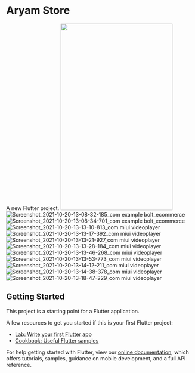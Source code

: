 # Aryam Store

A new Flutter project.
<img src="https://user-images.githubusercontent.com/73830725/138084427-47211591-d19d-4cd1-a13e-3cea98a341af.jpg" width="300" height="500"/>
![Screenshot_2021-10-20-13-08-32-185_com example bolt_ecommerce](https://user-images.githubusercontent.com/73830725/138084541-f0ca6c4a-3139-441d-8707-63dac76fdc43.jpg)
![Screenshot_2021-10-20-13-08-34-701_com example bolt_ecommerce](https://user-images.githubusercontent.com/73830725/138084629-0decca5e-e90d-4a9d-9d6b-3f19004b863c.jpg)
![Screenshot_2021-10-20-13-13-10-813_com miui videoplayer](https://user-images.githubusercontent.com/73830725/138084660-6875a669-772c-4b24-a6e7-fda76fccf474.jpg)
![Screenshot_2021-10-20-13-13-17-392_com miui videoplayer](https://user-images.githubusercontent.com/73830725/138084678-e38ac463-af84-4784-adb0-f7f36c49d051.jpg)
![Screenshot_2021-10-20-13-13-21-927_com miui videoplayer](https://user-images.githubusercontent.com/73830725/138084687-dee8b7e4-7e49-477b-938b-f0654956de96.jpg)
![Screenshot_2021-10-20-13-13-28-184_com miui videoplayer](https://user-images.githubusercontent.com/73830725/138084795-34e12c66-a627-4608-b788-051883d981be.jpg)
![Screenshot_2021-10-20-13-13-46-268_com miui videoplayer](https://user-images.githubusercontent.com/73830725/138084807-18812874-62dc-47cd-ba9d-ca0f69a092f8.jpg)
![Screenshot_2021-10-20-13-13-53-773_com miui videoplayer](https://user-images.githubusercontent.com/73830725/138084817-4a2419d8-091f-4a4c-b534-538d24cb3caa.jpg)
![Screenshot_2021-10-20-13-14-12-211_com miui videoplayer](https://user-images.githubusercontent.com/73830725/138084828-85000cb0-7b18-4680-aec4-2e731c8ff090.jpg)
![Screenshot_2021-10-20-13-14-38-378_com miui videoplayer](https://user-images.githubusercontent.com/73830725/138084834-3a5c91d8-3ec7-459d-b275-654202ef159b.jpg)
![Screenshot_2021-10-20-13-18-47-229_com miui videoplayer](https://user-images.githubusercontent.com/73830725/138084841-cfb1e079-55a2-4bc3-805a-4f5bcc592cf5.jpg)



## Getting Started

This project is a starting point for a Flutter application.

A few resources to get you started if this is your first Flutter project:

- [Lab: Write your first Flutter app](https://flutter.dev/docs/get-started/codelab)
- [Cookbook: Useful Flutter samples](https://flutter.dev/docs/cookbook)

For help getting started with Flutter, view our
[online documentation](https://flutter.dev/docs), which offers tutorials,
samples, guidance on mobile development, and a full API reference.
